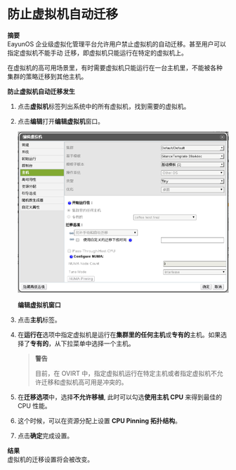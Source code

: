 # 防止虚拟机自动迁移

**摘要**<br/>
EayunOS 企业级虚拟化管理平台允许用户禁止虚拟机的自动迁移。甚至用户可以指定虚拟机不能手动
迁移，即虚拟机只能运行在特定的虚拟机上。

在虚拟机的高可用场景里，有时需要虚拟机只能运行在一台主机里，不能被各种
集群的策略迁移到其他主机。


**防止虚拟机自动迁移发生**

1. 点击**虚拟机**标签列出系统中的所有虚拟机，找到需要的虚拟机。
2. 点击**编辑**打开**编辑虚拟机**窗口。

   ![](../images/vm-edit-vm.png)

   **编辑虚拟机窗口**

3. 点击**主机**标签。
4. 在**运行在**选项中指定虚拟机是运行在**集群里的任何主机**或**专有的**主机。如果选择了**专有的**，从下拉菜单中选择一个主机。

   > **警告**
   >
   > 目前，在 OVIRT 中，指定虚拟机运行在特定主机或者指定虚拟机不允
   > 许迁移和虚拟机高可用是冲突的。

5. 在**迁移选项**中，选择**不允许移植**, 此时可以勾选**使用主机 CPU** 来得到最佳的 CPU 性能。
6. 这个时候，可以在资源分配上设置 **CPU Pinning 拓扑结构**。
7. 点击**确定**完成设置。

**结果**<br/>
虚拟机的迁移设置将会被改变。
